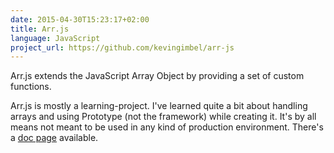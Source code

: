 ```yaml
---
date: 2015-04-30T15:23:17+02:00
title: Arr.js
language: JavaScript
project_url: https://github.com/kevingimbel/arr-js
---
```

Arr.js extends the JavaScript Array Object by providing a set of custom functions.

<!--more-->

Arr.js is mostly a learning-project. I've learned quite a bit about handling arrays and using Prototype (not the framework) while creating it. It's by all means not meant to be used in any kind of production environment. There's a [doc page](https://kevingimbel.github.io/arr-js/doc/arr.js.html) available.
